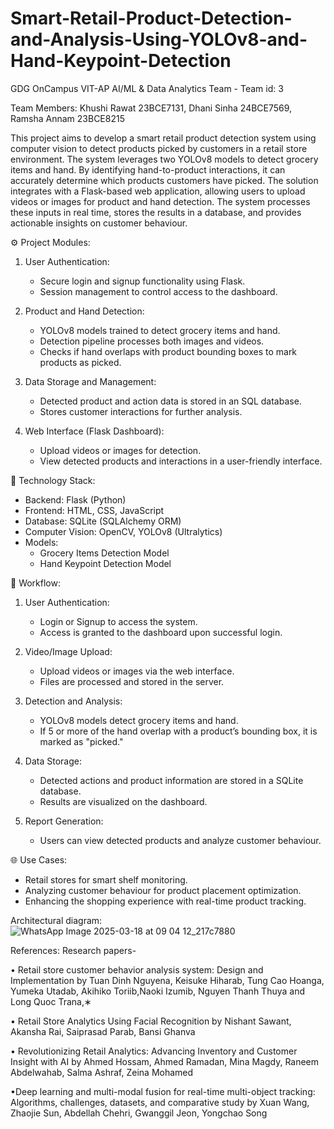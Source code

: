 # Smart-Retail-Product-Detection-and-Analysis-Using-YOLOv8-and-Hand-Keypoint-Detection

GDG OnCampus VIT-AP AI/ML & Data Analytics Team - Team id: 3 

 Team Members:
Khushi Rawat 23BCE7131,
Dhani Sinha 24BCE7569,
Ramsha Annam 23BCE8215


This project aims to develop a smart retail product detection system using computer vision to detect products picked by customers in a retail store environment. The system leverages two YOLOv8 models to detect grocery items and hand. By identifying hand-to-product interactions, it can accurately determine which products customers have picked. The solution integrates with a Flask-based web application, allowing users to upload videos or images for product and hand detection. The system processes these inputs in real time, stores the results in a database, and provides actionable insights on customer behaviour.


⚙️ Project Modules:
1. User Authentication:
   - Secure login and signup functionality using Flask.  
   - Session management to control access to the dashboard.

2. Product and Hand Detection:  
   - YOLOv8 models trained to detect grocery items and hand.  
   - Detection pipeline processes both images and videos.  
   - Checks if hand overlaps with product bounding boxes to mark products as picked.

3. Data Storage and Management: 
   - Detected product and action data is stored in an SQL database.  
   - Stores customer interactions for further analysis.

4. Web Interface (Flask Dashboard):  
   - Upload videos or images for detection.  
   - View detected products and interactions in a user-friendly interface.  


🧠 Technology Stack:
- Backend: Flask (Python)
- Frontend: HTML, CSS, JavaScript
- Database: SQLite (SQLAlchemy ORM)
- Computer Vision: OpenCV, YOLOv8 (Ultralytics)
- Models:
    - Grocery Items Detection Model
    - Hand Keypoint Detection Model


🎥 Workflow:
1. User Authentication:  
   - Login or Signup to access the system.
   - Access is granted to the dashboard upon successful login.

2. Video/Image Upload:  
   - Upload videos or images via the web interface.
   - Files are processed and stored in the server.

3. Detection and Analysis:  
   - YOLOv8 models detect grocery items and hand.
   - If 5 or more of the hand overlap with a product’s bounding box, it is marked as "picked."

4. Data Storage: 
   - Detected actions and product information are stored in a SQLite database.
   - Results are visualized on the dashboard.

5. Report Generation: 
   - Users can view detected products and analyze customer behaviour.


🌐 Use Cases:
- Retail stores for smart shelf monitoring.
- Analyzing customer behaviour for product placement optimization.
- Enhancing the shopping experience with real-time product tracking.


 Architectural diagram:
![WhatsApp Image 2025-03-18 at 09 04 12_217c7880](https://github.com/user-attachments/assets/feefc4c7-ea72-4231-928a-6739b1f0a205)


References:
Research papers-

• Retail store customer behavior analysis system: Design and Implementation by Tuan Dinh Nguyena, Keisuke Hiharab, Tung Cao Hoanga, Yumeka Utadab, Akihiko Toriib,Naoki Izumib, Nguyen Thanh Thuya and Long Quoc Trana,∗

• Retail Store Analytics Using Facial Recognition by Nishant Sawant, Akansha Rai, Saiprasad Parab, Bansi Ghanva

• Revolutionizing Retail Analytics: Advancing
Inventory and Customer Insight with AI by
Ahmed Hossam, Ahmed Ramadan, Mina Magdy, Raneem Abdelwahab, Salma Ashraf, Zeina Mohamed

•Deep learning and multi-modal fusion for real-time multi-object tracking: Algorithms, challenges, datasets, and comparative study by Xuan Wang, Zhaojie Sun, Abdellah Chehri, Gwanggil Jeon, Yongchao Song

